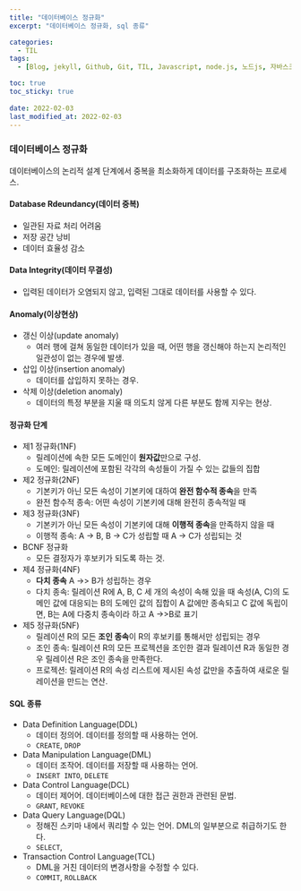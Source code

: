 ```yaml
---
title: "데이터베이스 정규화"
excerpt: "데이터베이스 정규화, sql 종류"

categories:
  - TIL
tags:
  - [Blog, jekyll, Github, Git, TIL, Javascript, node.js, 노드js, 자바스크립트, 데이터베이스, 정규화, 데이터베이스 정규화, sql 종류, 데이터베이스 설계]

toc: true
toc_sticky: true
 
date: 2022-02-03
last_modified_at: 2022-02-03
---
```


### 데이터베이스 정규화
데이터베이스의 논리적 설계 단계에서 중복을 최소화하게 데이터를 구조화하는 프로세스.

#### Database Rdeundancy(데이터 중복)
* 일관된 자료 처리 어려움
* 저장 공간 낭비
* 데이터 효율성 감소

#### Data Integrity(데이터 무결성)
* 입력된 데이터가 오염되지 않고, 입력된 그대로 데이터를 사용할 수 있다.

#### Anomaly(이상현상)
* 갱신 이상(update anomaly)
  * 여러 행에 걸쳐 동일한 데이터가 있을 때, 어떤 행을 갱신해야 하는지 논리적인 일관성이 없는 경우에 발생.
* 삽입 이상(insertion anomaly)
  * 데이터를 삽입하지 못하는 경우.
* 삭제 이상(deletion anomaly)
  * 데이터의 특정 부분을 지울 때 의도치 않게 다른 부분도 함께 지우는 현상.

#### 정규화 단계
* 제1 정규화(1NF) 
  * 릴레이션에 속한 모든 도메인이 **원자값**만으로 구성.
  * 도메인: 릴레이션에 포함된 각각의 속성들이 가질 수 있는 값들의 집합
* 제2 정규화(2NF)
  * 기본키가 아닌 모든 속성이 기본키에 대하여 **완전 함수적 종속**을 만족
  * 완전 함수적 종속: 어떤 속성이 기본키에 대해 완전히 종속적일 때
* 제3 정규화(3NF)
  * 기본키가 아닌 모든 속성이 기본키에 대해 **이행적 종속**을 만족하지 않을 때
  * 이행적 종속: A -> B, B -> C가 성립할 때 A -> C가 성립되는 것
* BCNF 정규화
  * 모든 결정자가 후보키가 되도록 하는 것.
* 제4 정규화(4NF)
  * **다치 종속** A ->> B가 성립하는 경우
  * 다치 종속: 릴레이션 R에 A, B, C 세 개의 속성이 속해 있을 때 속성(A, C)의 도메인 값에 대응되는 B의 도메인 값의 집합이 A 값에만 종속되고 C 값에 독립이면, B는 A에 다중치 종속이라 하고 A ->>B로 표기
* 제5 정규화(5NF)
  * 릴레이션 R의 모든 **조인 종속**이 R의 후보키를 통해서만 성립되는 경우
  * 조인 종속: 릴레이션 R의 모든 프로젝션을 조인한 결과 릴레이션 R과 동일한 경우 릴레이션 R은 조인 종속을 만족한다.
  * 프로젝션: 릴레이션 R의 속성 리스트에 제시된 속성 값만을 추출하여 새로운 릴레이션을 만드는 연산.

#### SQL 종류
* Data Definition Language(DDL)
  * 데이터 정의어. 데이터를 정의할 때 사용하는 언어.
  * `CREATE`, `DROP`
* Data Manipulation Language(DML)
  * 데이터 조작어. 데이터를 저장할 때 사용하는 언어.
  * `INSERT INTO`, `DELETE`
* Data Control Language(DCL)
  * 데이터 제어어. 데이터베이스에 대한 접근 권한과 관련된 문법.
  * `GRANT`, `REVOKE`
* Data Query Language(DQL)
  * 정해진 스키마 내에서 쿼리할 수 있는 언어. DML의 일부분으로 취급하기도 한다.
  * `SELECT`, 
* Transaction Control Language(TCL)
  * DML을 거친 데이터의 변경사항을 수정할 수 있다.
  * `COMMIT`, `ROLLBACK`
